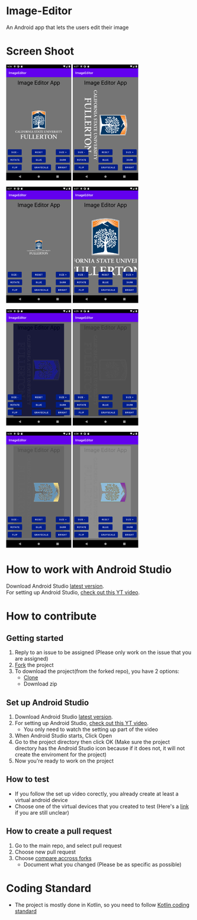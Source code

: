 # Image-Editor
An Android app that lets the users edit their image

# Screen Shoot
<img src="/Pic/UI.png" width="35%">         <img src="/Pic/Rotate.png" width="35%">


<img src="/Pic/Size-.png" width="35%">         <img src="/Pic/Size+.png" width="35%">


<img src="/Pic/Blue.png" width="35%">         <img src="/Pic/GrayScale.png" width="35%">


<img src="/Pic/Dark.png" width="35%">        <img src="/Pic/Bright.png" width="35%">


# How to work with Android Studio
Download Android Studio [latest version](https://developer.android.com/studio).<br/>
For setting up Android Studio, [check out this YT video](https://www.youtube.com/watch?v=fis26HvvDII&t=21125s).

# How to contribute
## Getting started
1. Reply to an issue to be assigned (Please only work on the issue that you are assigned)
2. [Fork](https://docs.github.com/en/get-started/quickstart/fork-a-repo) the project
3. To download the project(from the forked repo), you have 2 options:
   - [Clone](https://docs.github.com/en/github/writing-on-github/getting-started-with-writing-and-formatting-on-github/basic-writing-and-formatting-syntax)
   - Download zip
## Set up Android Studio
1. Download Android Studio [latest version](https://developer.android.com/studio).
2. For setting up Android Studio, [check out this YT video](https://www.youtube.com/watch?v=fis26HvvDII).
   - You only need to watch the setting up part of the video
3. When Android Studio starts, Click Open
4. Go to the project directory then click OK (Make sure the project directory has the Android Studio icon because if it does not, it will not create the enviroment for the project)
5. Now you're ready to work on the project  
## How to test
+ If you follow the set up video corectly, you already create at least a virtual android device
+ Choose one of the virtual devices that you created to test (Here's a [link](https://developer.android.com/studio/run/emulator) if you are still unclear)
## How to create a pull request
1. Go to the main repo, and select pull request
2. Choose new pull request
3. Choose [compare accross forks](https://docs.github.com/en/pull-requests/collaborating-with-pull-requests/proposing-changes-to-your-work-with-pull-requests/creating-a-pull-request-from-a-fork)
    - Document what you changed (Please be as specific as possible)
# Coding Standard
- The project is mostly done in Kotlin, so you need to follow [Kotlin coding standard](https://developer.android.com/kotlin/style-guide)
